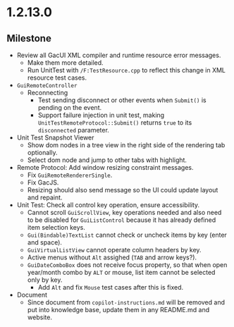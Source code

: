 # 1.2.13.0

## Milestone

- Review all GacUI XML compiler and runtime resource error messages.
  - Make them more detailed.
  - Run UnitTest with `/F:TestResource.cpp` to reflect this change in XML resource test cases.
- `GuiRemoteController`
  - Reconnecting
    - Test sending disconnect or other events when `Submit()` is pending on the event.
    - Support failure injection in unit test, making `UnitTestRemoteProtocol::Submit()` returns `true` to its `disconnected` parameter.
- Unit Test Snapshot Viewer
  - Show dom nodes in a tree view in the right side of the rendering tab optionally.
  - Select dom node and jump to other tabs with highlight.
- Remote Protocol: Add window resizing constraint messages.
  - Fix `GuiRemoteRendererSingle`.
  - Fix GacJS.
  - Resizing should also send message so the UI could update layout and repaint.
- Unit Test: Check all control key operation, ensure accessibility.
  - Cannot scroll `GuiScrollView`, key operations needed and also need to be disabled for `GuiListControl` because it has already defined item selection keys.
  - `Gui(Bindable)TextList` cannot check or uncheck items by key (enter and space).
  - `GuiVirtualListView` cannot operate column headers by key.
  - Active menus without `Alt` assighed (`TAB` and arrow keys?).
  - `GuiDateComboBox` does not receive focus property, so that when open year/month combo by `ALT` or mouse, list item cannot be selected only by key.
    - Add `Alt` and fix `Mouse` test cases after this is fixed.
- Document
  - Since document from `copilot-instructions.md` will be removed and put into knowledge base, update them in any README.md and website.
